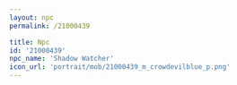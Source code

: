 ```yaml
---
layout: npc
permalink: /21000439

title: Npc
id: '21000439'
npc_name: 'Shadow Watcher'
icon_url: 'portrait/mob/21000439_m_crowdevilblue_p.png'
---
```

